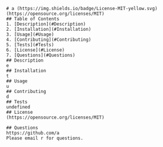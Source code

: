 
    # a (https://img.shields.io/badge/License-MIT-yellow.svg) (https://opensource.org/licenses/MIT)
    ## Table of Contents
    1. [Description](#Description)
    2. [Installation](#Installation)
    3. [Usage](#Usage)
    4. [Contributing](#Contributing)
    5. [Tests](#Tests)
    6. [License](#License)
    7. [Questions](#Questions)
    ## Description
    e
    ## Installation
    t
    ## Usage
    u
    ## Contributing
    d
    ## Tests
    undefined
    ## License
    (https://opensource.org/licenses/MIT)
    
    ## Questions
    https://github.com/a
    Please email r for questions.
  